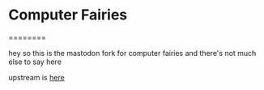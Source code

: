 # Computer Fairies
========

hey so this is the mastodon fork for computer fairies and there's not much else to say here

upstream is [here](https://github.com/tootsuite/mastodon)